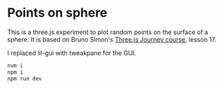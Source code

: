 
# Points on sphere

This is a three.js experiment to plot random points on the surface of a sphere. It is based on Bruno Simon's [Three.js Journey course](https://threejs-journey.com/), lesson 17.

I replaced lil-gui with tweakpane for the GUI.

```bash
nvm i
npm i
npm run dev
```
